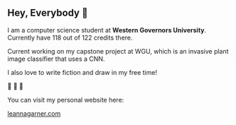 ## Hey, Everybody 👋

I am a computer science student at __Western Governors University__. Currently have 118 out of 122 credits there.

Current working on my capstone project at WGU, which is an invasive plant image classifier that uses a CNN.

I also love to write fiction and draw in my free time!

🔮 🔮 🔮

You can visit my personal website here:

[leannagarner.com](https://leannagarner.com/)
<!--
**aistii/aistii** is a ✨ _special_ ✨ repository because its `README.md` (this file) appears on your GitHub profile.

Here are some ideas to get you started:

- 🔭 I’m currently working on ...
- 🌱 I’m currently learning ...
- 👯 I’m looking to collaborate on ...
- 🤔 I’m looking for help with ...
- 💬 Ask me about ...
- 📫 How to reach me: ...
- 😄 Pronouns: ...
- ⚡ Fun fact: ...
-->
